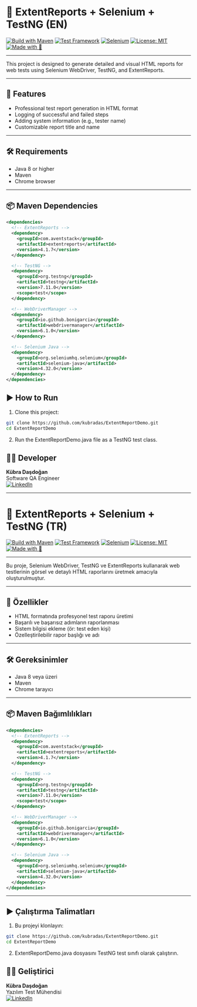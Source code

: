 # 🧪 ExtentReports + Selenium + TestNG (EN)

[![Build with Maven](https://img.shields.io/badge/build-Maven-5C2D91?logo=apachemaven)](https://maven.apache.org/)
[![Test Framework](https://img.shields.io/badge/TestNG-7.11.0-brightgreen?logo=testng)](https://testng.org/)
[![Selenium](https://img.shields.io/badge/Selenium-4.32.0-43B02A?logo=selenium)](https://www.selenium.dev/)
[![License: MIT](https://img.shields.io/badge/license-MIT-blue.svg)](LICENSE)
[![Made with 💙](https://img.shields.io/badge/Made%20with-%F0%9F%92%99%20Java-007396)](#)

---

This project is designed to generate detailed and visual HTML reports for web tests using Selenium WebDriver, TestNG, and ExtentReports.

---

## 🚀 Features

- Professional test report generation in HTML format  
- Logging of successful and failed steps  
- Adding system information (e.g., tester name)  
- Customizable report title and name

---

## 🛠️ Requirements

- Java 8 or higher  
- Maven  
- Chrome browser

---

## 📦 Maven Dependencies

```xml
<dependencies>
  <!-- ExtentReports -->
  <dependency>
    <groupId>com.aventstack</groupId>
    <artifactId>extentreports</artifactId>
    <version>4.1.7</version>
  </dependency>

  <!-- TestNG -->
  <dependency>
    <groupId>org.testng</groupId>
    <artifactId>testng</artifactId>
    <version>7.11.0</version>
    <scope>test</scope>
  </dependency>

  <!-- WebDriverManager -->
  <dependency>
    <groupId>io.github.bonigarcia</groupId>
    <artifactId>webdrivermanager</artifactId>
    <version>6.1.0</version>
  </dependency>

  <!-- Selenium Java -->
  <dependency>
    <groupId>org.seleniumhq.selenium</groupId>
    <artifactId>selenium-java</artifactId>
    <version>4.32.0</version>
  </dependency>
</dependencies>
```
## ▶️ How to Run

1. Clone this project:

```bash
git clone https://github.com/kubradas/ExtentReportDemo.git
cd ExtentReportDemo
```
2. Run the ExtentReportDemo.java file as a TestNG test class.

## 👩‍💻 Developer

**Kübra Daşdoğan**  
Software QA Engineer  
[![LinkedIn](https://img.shields.io/badge/LinkedIn-%230077B5.svg?logo=linkedin&logoColor=white&style=flat-square)](https://www.linkedin.com/in/kubradas/)   

---

# 🧪 ExtentReports + Selenium + TestNG (TR)

[![Build with Maven](https://img.shields.io/badge/build-Maven-5C2D91?logo=apachemaven)](https://maven.apache.org/)
[![Test Framework](https://img.shields.io/badge/TestNG-7.11.0-brightgreen?logo=testng)](https://testng.org/)
[![Selenium](https://img.shields.io/badge/Selenium-4.32.0-43B02A?logo=selenium)](https://www.selenium.dev/)
[![License: MIT](https://img.shields.io/badge/license-MIT-blue.svg)](LICENSE)
[![Made with 💙](https://img.shields.io/badge/Made%20with-%F0%9F%92%99%20Java-007396)](#)

---

Bu proje, Selenium WebDriver, TestNG ve ExtentReports kullanarak web testlerinin görsel ve detaylı HTML raporlarını üretmek amacıyla oluşturulmuştur.

---

## 🚀 Özellikler

- HTML formatında profesyonel test raporu üretimi  
- Başarılı ve başarısız adımların raporlanması  
- Sistem bilgisi ekleme (ör: test eden kişi)  
- Özelleştirilebilir rapor başlığı ve adı

---

## 🛠️ Gereksinimler

- Java 8 veya üzeri  
- Maven  
- Chrome tarayıcı

---

## 📦 Maven Bağımlılıkları

```xml
<dependencies>
  <!-- ExtentReports -->
  <dependency>
    <groupId>com.aventstack</groupId>
    <artifactId>extentreports</artifactId>
    <version>4.1.7</version>
  </dependency>

  <!-- TestNG -->
  <dependency>
    <groupId>org.testng</groupId>
    <artifactId>testng</artifactId>
    <version>7.11.0</version>
    <scope>test</scope>
  </dependency>

  <!-- WebDriverManager -->
  <dependency>
    <groupId>io.github.bonigarcia</groupId>
    <artifactId>webdrivermanager</artifactId>
    <version>6.1.0</version>
  </dependency>

  <!-- Selenium Java -->
  <dependency>
    <groupId>org.seleniumhq.selenium</groupId>
    <artifactId>selenium-java</artifactId>
    <version>4.32.0</version>
  </dependency>
</dependencies>
```
---

## ▶️ Çalıştırma Talimatları

1. Bu projeyi klonlayın:

```bash
git clone https://github.com/kubradas/ExtentReportDemo.git
cd ExtentReportDemo
```
2. ExtentReportDemo.java dosyasını TestNG test sınıfı olarak çalıştırın.

## 👩‍💻 Geliştirici

**Kübra Daşdoğan**  
Yazılım Test Mühendisi  
[![LinkedIn](https://img.shields.io/badge/LinkedIn-%230077B5.svg?logo=linkedin&logoColor=white&style=flat-square)](https://www.linkedin.com/in/kubradas/)  
